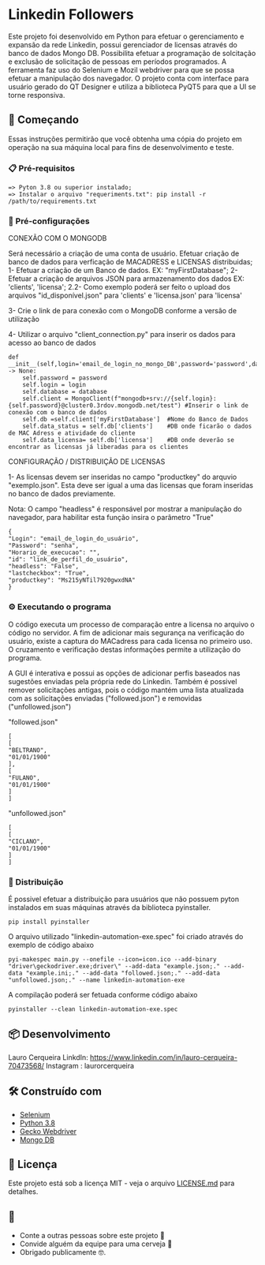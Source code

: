 # Linkedin Followers

Este projeto foi desenvolvido em Python para efetuar o gerenciamento e expansão da rede Linkedin, possui gerenciador de licensas através do banco de dados Mongo DB. Possibilita efetuar a programação de solcitação e exclusão de solicitação de pessoas em períodos programados. A ferramenta faz uso do Selenium e Mozil webdriver para que se possa efetuar a manipulação dos navegador.
O projeto conta com interface para usuário gerado do QT Designer e utiliza a biblioteca PyQT5 para que a UI se torne responsiva. 

## 🚀 Começando

Essas instruções permitirão que você obtenha uma cópia do projeto em operação na sua máquina local para fins de desenvolvimento e teste.

### 📋 Pré-requisitos

```
=> Pyton 3.8 ou superior instalado;
=> Instalar o arquivo "requeriments.txt": pip install -r /path/to/requirements.txt
```

### 🔧 Pré-configurações

CONEXÃO COM O MONGODB

Será necessário a criação de uma conta de usuário. Efetuar criação de banco de dados para verficação de MACADRESS e LICENSAS distribuidas;
1- Efetuar a criação de um Banco de dados. EX:  "myFirstDatabase";
2- Efetuar a criação de arquivos JSON para armazenamento dos dados EX: 'clients', 'licensa';
2.2- Como exemplo poderá ser feito o upload dos arquivos "id_disponível.json" para 'clients' e 'licensa.json' para 'licensa'


3- Crie o link de para conexão com o MongoDB conforme a versão de utilização

4- Utilizar o arquivo "client_connection.py" para inserir os dados para acesso ao banco de dados

```
def __init__(self,login='email_de_login_no_mongo_DB',password='password',database='myFirstDatabase') -> None:
    self.password = password
    self.login = login
    self.database = database
    self.client = MongoClient(f"mongodb+srv://{self.login}:{self.password}@cluster0.3rdov.mongodb.net/test") #Inserir o link de conexão com o banco de dados
    self.db =self.client['myFirstDatabase']  #Nome do Banco de Dados 
    self.data_status = self.db['clients']    #DB onde ficarão o dados de MAC Adress e atividade do cliente
    self.data_licensa= self.db['licensa']    #DB onde deverão se encontrar as licensas já liberadas para os clientes

```

CONFIGURAÇÃO / DISTRIBUIÇÃO DE LICENSAS 

1- As licensas devem ser inseridas  no campo "productkey" do arquvio "exemplo.json". Esta deve ser igual a uma das licensas que foram inseridas no banco de dados previamente. 

Nota: O campo "headless" é responsável por mostrar a manipulação do navegador, para habilitar esta função insira o parâmetro "True"


```
{
"Login": "email_de_login_do_usuário",
"Password": "senha",
"Horario_de_execucao": "",
"id": "link_de_perfil_do_usuário",
"headless": "False", 
"lastcheckbox": "True",
"productkey": "Ms215yNTil7920gwxdNA"
}

```

### ⚙️ Executando o programa

O código executa um processo de comparação entre a licensa no arquivo o código no servidor. A fim de adicionar mais segurança na verificação do usuário, existe a captura do MACadress para cada licensa no primeiro uso. O cruzamento e verificação destas informações permite a utilização do programa. 


A GUI é interativa e possui as opções de adicionar perfis baseados nas sugestões enviadas pela própria rede do Linkedin. Também é possivel remover solicitações antigas, pois o código mantém uma lista atualizada com as solicitações enviadas ("followed.json") e removidas ("unfollowed.json")

"followed.json"
```
[
[
"BELTRANO",
"01/01/1900"
],
[
"FULANO",
"01/01/1900"
]
]

```

"unfollowed.json"
```
[
[
"CICLANO",
"01/01/1900"
]
]

```
### 📨 Distribuição

É possivel efetuar a distribuição para usuários que não possuem pyton instalados em suas máquinas através da biblioteca pyinstaller. 

```
pip install pyinstaller 

```

O arquivo utilizado "linkedin-automation-exe.spec" foi criado através do exemplo de código abaixo

```
pyi-makespec main.py --onefile --icon=icon.ico --add-binary "driver\geckodriver.exe;driver\" --add-data "example.json;." --add-data "example.ini;." --add-data "followed.json;." --add-data "unfollowed.json;." --name linkedin-automation-exe

```

A compilação poderá ser fetuada conforme código abaixo

```
pyinstaller --clean linkedin-automation-exe.spec

```


## 📦 Desenvolvimento

Lauro Cerqueira
LinkdIn: https://www.linkedin.com/in/lauro-cerqueira-70473568/
Instagram : laurorcerqueira

## 🛠️ Construído com

* [Selenium](https://www.selenium.dev/documentation/webdriver/)
* [Python 3.8](https://www.python.org/downloads/release/python-380/)
* [Gecko Webdriver](https://github.com/mozilla/geckodriver/releases) 
* [Mongo DB](https://www.mongodb.com/)


## 📄 Licença

Este projeto está sob a licença MIT - veja o arquivo [LICENSE.md](https://github.com/usuario/projeto/licenca) para detalhes.

## 🎁 

* Conte a outras pessoas sobre este projeto 📢
* Convide alguém da equipe para uma cerveja 🍺 
* Obrigado publicamente 🤓.

